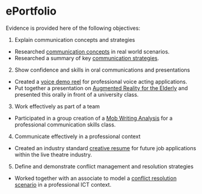 # ePortfolio
Evidence is provided here of the following objectives:
1. Explain communication concepts and strategies
  - Researched [communication concepts](https://i.redd.it/37m4ofhkph041.png) in real world scenarios.
  - Researched a summary of key [communication strategies](https://www.usa.edu/wp-content/uploads/2020/02/effective-communication-skills-post-image-@2x.png).
2. Show confidence and skills in oral communications and presentations
  - Created a [voice demo reel](Voice%20Demo%20Reel%20.mp4.zip) for professional voice acting applications.
  - Put together a presentation on [Augmented Reality for the Elderly](AR%20for%20the%20Elderly.pptx) and presented this orally in front of a university class.
3. Work effectively as part of a team
  - Participated in a group creation of a [Mob Writing Analysis](Mob%20Writing%20Analysis.docx) for a professional communication skills class.
4. Communicate effectively in a professional context
  - Created an industry standard [creative resume](JACINTA%20FRIZELLE%20CREATIVE%20INDUSTRY%20RESUME%202020.docx) for future job applications within the live theatre industry.
5. Define and demonstrate conflict management and resolution strategies
  - Worked together with an associate to model a [conflict resolution scenario](CONFLICT%20RESOLUTION%20SCRIPT%20.docx) in a professional ICT context.
